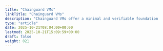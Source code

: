 ```yaml
---
title: "Chainguard VMs"
linkTitle: "Chainguard VMs"
description: "Chainguard VMs offer a minimal and verifiable foundation for running ephemeral workloads in cloud and on-prem hypervisor deployments, designed to complement and extend the same secure-by-default philosophy found in Chainguard Containers"
type: "article"
date: 2025-10-21T08:04:00+00:00
lastmod: 2025-10-21T15:09:59+00:00
draft: false
weight: 021
---
```

